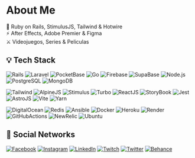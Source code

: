 # About Me
📌 Ruby on Rails, StimulusJS, Tailwind & Hotwire<br>⚡ After Effects, Adobe Premier & Figma<br>⚔️ Videojuegos, Series & Peliculas

## 💡 Tech Stack

![Rails](https://img.shields.io/badge/-Ruby_On_Rails-333333?style=flat&logo=rubygems)
![Laravel](https://img.shields.io/badge/-Laravel-333333?style=flat&logo=laravel&logoColor=ff5d01)
![PocketBase](https://img.shields.io/badge/-Pocket_Base-333333?style=flat&logo=pocketbase)
![Go](https://img.shields.io/badge/-Golang-333333?style=flat&logo=go)
![Firebase](https://img.shields.io/badge/-Firebase-333333?style=flat&logo=firebase)
![SupaBase](https://img.shields.io/badge/-SupaBase-333333?style=flat&logo=supabase)
![Node.js](https://img.shields.io/badge/-Node.js-333333?style=flat&logo=node.js&logoColor=459546)
![PostgreSQL](https://img.shields.io/badge/-PostgreSQL-333333?style=flat&logo=postgresql&logoColor=0080ff)
![MongoDB](https://img.shields.io/badge/-MongoDB-333333?style=flat&logo=MongoDB)

![Tailwind](https://img.shields.io/badge/-TailwindCSS-333333?style=flat&logo=tailwindcss)
![AlpineJS](https://img.shields.io/badge/-Alpine_JS-333333?style=flat&logo=alpine.js)
![Stimulus](https://img.shields.io/badge/-Stimulus-333333?style=flat&logo=stimulus)
![Turbo](https://img.shields.io/badge/-Turbo-333333?style=flat&logo=turbo)
![ReactJS](https://img.shields.io/badge/-React_JS-333333?style=flat&logo=react)
![StoryBook](https://img.shields.io/badge/-Story_Book-333333?style=flat&logo=storybook)
![Jest](https://img.shields.io/badge/-Jest-333333?style=flat&logo=Jest&logoColor=944058)
![AstroJS](https://img.shields.io/badge/-Astro_JS-333333?style=flat&logo=astro)
![Vite](https://img.shields.io/badge/-Vite_JS-333333?style=flat&logo=vite&logoColor=ffca28)
![Yarn](https://img.shields.io/badge/-Yarn-333333?style=flat&logo=yarn)

![DigitalOcean](https://img.shields.io/badge/-DigitalOcean-333333?style=flat&logo=digitalocean)
![Redis](https://img.shields.io/badge/-Redis-333333?style=flat&logo=redis)
![Ansible](https://img.shields.io/badge/-Ansible-333333?style=flat&logo=ansible)
![Docker](https://img.shields.io/badge/-Docker-333333?style=flat&logo=docker)
![Heroku](https://img.shields.io/badge/-Heroku-333333?style=flat&logo=heroku&logoColor=8e4bf1)
![Render](https://img.shields.io/badge/-Render-333333?style=flat&logo=render)
![GitHubActions](https://img.shields.io/badge/-GitHub_Actions-333333?style=flat&logo=github)
![NewRelic](https://img.shields.io/badge/-New_Relic-333333?style=flat&logo=newrelic)
![Ubuntu](https://img.shields.io/badge/-Ubuntu-333333?style=flat&logo=ubuntu)


## 💬 Social Networks
[![Facebook](https://img.shields.io/badge/Facebook-%231877F2.svg?logo=Facebook&logoColor=white)](https://facebook.com/yonhaime)
[![Instagram](https://img.shields.io/badge/Instagram-%23E4405F.svg?logo=Instagram&logoColor=white)](https://instagram.com/yonhaime)
[![LinkedIn](https://img.shields.io/badge/LinkedIn-%230077B5.svg?logo=linkedin&logoColor=white)](https://linkedin.com/in/yonhaime)
[![Twitch](https://img.shields.io/badge/Twitch-%239146FF.svg?logo=Twitch&logoColor=white)](https://twitch.tv/yonhaime)
[![Twitter](https://img.shields.io/badge/Twitter-%231DA1F2.svg?logo=Twitter&logoColor=white)](https://twitter.com/yonhaime)
[![Behance](https://img.shields.io/badge/Behance-1769ff?logo=behance&logoColor=white)](https://behance.net/yonhaime)
